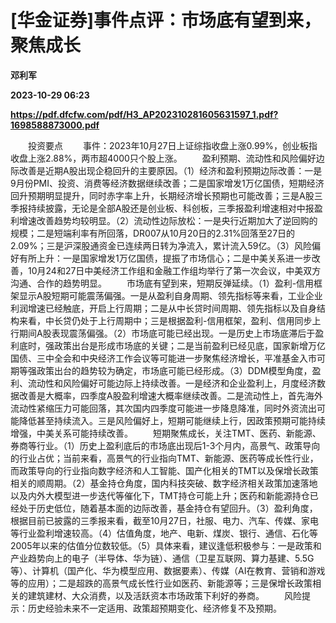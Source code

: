 # [华金证券]事件点评：市场底有望到来，聚焦成长
**邓利军**

**2023-10-29 06:23**

**https://pdf.dfcfw.com/pdf/H3_AP202310281605631597_1.pdf?1698588873000.pdf**

　　投资要点 　　事件：2023年10月27日上证综指收盘上涨0.99%，创业板指收盘上涨2.88%，两市超4000只个股上涨。 　　盈利预期、流动性和风险偏好边际改善是近期A股出现企稳回升的主要原因。（1）经济和盈利预期边际改善：一是9月份PMI、投资、消费等经济数据继续改善；二是国家增发1万亿国债，短期经济回升预期明显提升，同时赤字率上升，长期经济增长预期也可能改善；三是A股三季报持续披露，无论是全部A股还是创业板、科创板，三季报盈利增速相对中报盈利增速改善趋势均较明显。（2）流动性边际放松：一是央行近期加大了逆回购的规模；二是短端利率有所回落，DR007从10月20日的2.31%回落至27日的2.09%；三是沪深股通资金已连续两日转为净流入，累计流入59亿。（3）风险偏好有所上升：一是国家增发1万亿国债，提振了市场信心；二是中美关系进一步改善，10月24和27日中美经济工作组和金融工作组均举行了第一次会议，中美双方沟通、合作的趋势明显。 　　市场底有望到来，短期反弹延续。（1）盈利-信用框架显示A股短期可能震荡偏强。一是从盈利自身周期、领先指标等来看，工业企业利润增速已经触底，开启上行周期；二是从中长贷时间周期、领先指标以及自身结构来看，中长贷仍处于上行周期中；三是根据盈利-信用框架，盈利、信用同步上行期间A股表现震荡偏强。（2）市场底可能已经出现。一是历史上市场底滞后于盈利底时，强政策出台是形成市场底的关键；二是当前盈利已经见底，国家新增万亿国债、三中全会和中央经济工作会议等可能进一步聚焦经济增长，平准基金入市可期等强政策出台的趋势较为确定，市场底可能已经形成。（3）DDM模型角度，盈利、流动性和风险偏好可能边际上持续改善。一是经济和企业盈利上，月度经济数据改善是大概率，四季度A股盈利增速大概率继续改善。二是流动性上，首先海外流动性紧缩压力可能回落，其次国内四季度可能进一步降息降准，同时外资流出可能降低甚至持续流入。三是风险偏好上，短期可能继续上行，因政策预期可能持续增强，中美关系可能持续改善。 　　短期聚焦成长，关注TMT、医药、新能源、券商等行业。（1）历史上盈利底后的市场底出现后1-3个月内，高景气、政策导向的行业占优；当前来看，高景气的行业指向TMT、新能源、医药等成长性行业，而政策导向的行业指向数字经济和人工智能、国产化相关的TMT以及保增长政策相关的顺周期。（2）基金持仓角度，国内科技突破、数字经济相关政策加速落地以及内外大模型进一步迭代等催化下，TMT持仓可能上升；医药和新能源持仓已经处于历史低位，随着基本面的边际改善，基金持仓有望回升。（3）盈利角度，根据目前已披露的三季报来看，截至10月27日，社服、电力、汽车、传媒、家电等行业盈利增速较高。（4）估值角度，地产、电新、煤炭、银行、通信、石化等2005年以来的估值分位数较低。（5）具体来看，建议逢低积极参与：一是政策和产业趋势向上的电子（半导体、华为链）、通信（卫星互联网、算力基建、5.5G等）、计算机（国产化、华为模型应用、数据要素）、传媒（AI在教育、营销和游戏等的应用）；二是超跌的高景气成长性行业如医药、新能源等；三是保增长政策相关的建筑建材、大众消费，以及活跃资本市场政策下利好的券商。 　　风险提示：历史经验未来不一定适用、政策超预期变化、经济修复不及预期。